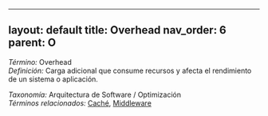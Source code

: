 
---
layout: default
title: Overhead
nav_order: 6
parent: O
---

*Término:* Overhead  
*Definición:* Carga adicional que consume recursos y afecta el rendimiento de un sistema o aplicación.

*Taxonomía:* Arquitectura de Software / Optimización  
*Términos relacionados:* [Caché](https://maleniski.github.io/diccionario-angl-tec-mx/docs/alfabeticamente/C/cach/), [Middleware](https://maleniski.github.io/diccionario-angl-tec-mx/docs/alfabeticamente/M/middleware/)

